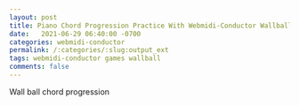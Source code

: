 ```yaml
---
layout: post
title: Piano Chord Progression Practice With Webmidi-Conductor Wallball Game 
date:   2021-06-29 06:40:00 -0700
categories: webmidi-conductor
permalink: /:categories/:slug:output_ext
tags: webmidi-conductor games wallball
comments: false
---
```

Wall ball chord progression
<!--end_excerpt-->